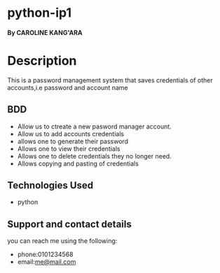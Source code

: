 # python-ip1
####  
#### By CAROLINE KANG'ARA


# Description

This is a password management system that saves credentials of other accounts,i.e password and account name

## BDD
* Allow us to ctreate a new pasword manager account.
* Allow us to add accounts credentials
* allows one to generate their password
* Allows one to view their credentials
* Allows one to delete credentials they no longer need.
* Allows copying and pasting of credentials

## Technologies Used
* python
## Support and contact details
you can reach me using the following:
* phone:0101234568
* email:me@mail.com



